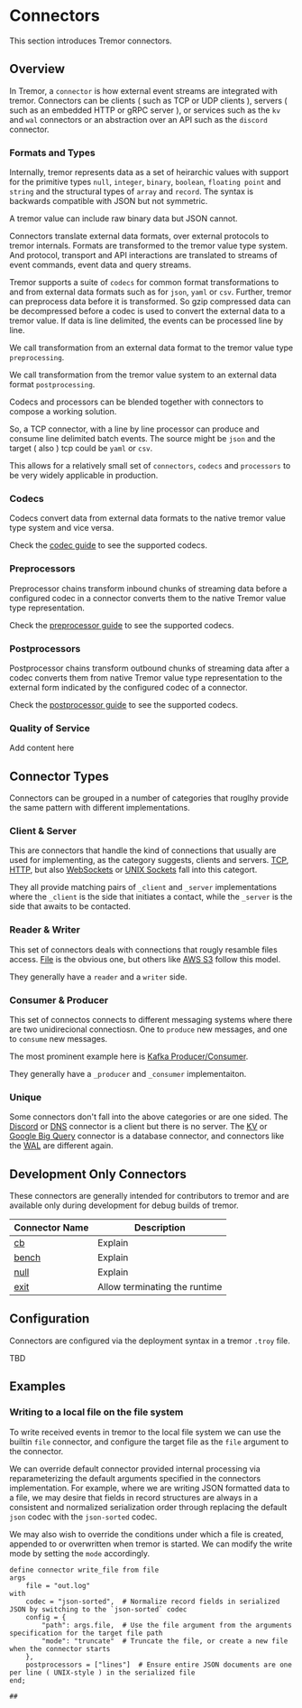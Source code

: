 # Connectors

This section introduces Tremor connectors.

## Overview

In Tremor, a `connector` is how external event streams are integrated with tremor.
Connectors can be clients ( such as TCP or UDP clients ), servers ( such as an embedded HTTP or gRPC
server ), or services such as the `kv` and `wal` connectors or an abstraction over an API such as the
`discord` connector.

### Formats and Types

Internally, tremor represents data as a set of heirarchic values with support for the
primitive types `null`, `integer`, `binary`, `boolean`, `floating point` and `string` and the
structural types of `array` and `record`. The syntax is backwards compatible with JSON
but not symmetric.

A tremor value can include raw binary data but JSON cannot.

Connectors translate external data formats, over external protocols to tremor internals.
Formats are transformed to the tremor value type system. And protocol, transport and API
interactions are translated to streams of event commands, event data and query streams.

Tremor supports a suite of `codecs` for common format transformations to and from external
data formats such as for `json`, `yaml` or `csv`. Further, tremor can preprocess data before
it is transformed. So gzip compressed data can be decompressed before a codec is used to
convert the external data to a tremor value. If data is line delimited, the events can be
processed line by line.

We call transformation from an external data format to the tremor value type `preprocessing`.

We call transformation from the tremor value system to an external data format `postprocessing`.

Codecs and processors can be blended together with connectors to compose a working solution.

So, a TCP connector, with a line by line processor can produce and consume line delimited
batch events. The source might be `json` and the target ( also ) tcp could be `yaml` or `csv`.

This allows for a relatively small set of `connectors`, `codecs` and `processors` to be
very widely applicable in production.

### Codecs

Codecs convert data from external data formats to the native tremor value type system
and vice versa.

Check the [codec guide](../codecs) to see the supported codecs.

### Preprocessors

Preprocessor chains transform inbound chunks of streaming data before a configured
codec in a connector converts them to the native Tremor value type representation.

Check the [preprocessor guide](../preprocessors) to see the supported codecs.

### Postprocessors

Postprocessor chains transform outbound chunks of streaming data after a codec
converts them from native Tremor value type representation to the external form
indicated by the configured codec of a connector.

Check the [postprocessor guide](../postprocessors) to see the supported codecs.

### Quality of Service

Add content here


## Connector Types


Connectors can be grouped in a number of categories that rouglhy provide the same pattern with different implementations.

### Client & Server

This are connectors that handle the kind of connections that usually are used for implementing, as the category suggests, clients and servers. [TCP](tcp), [HTTP](http), but also [WebSockets](ws) or [UNIX Sockets](unix_socket) fall into this categort.

They all provide matching pairs of `_client` and `_server` implementations where the `_client` is the side that initiates a contact, while the `_server` is the side that awaits to be contacted.

### Reader & Writer

This set of connectors deals with connections that rougly resamble files access. [File](file) is the obvious one, but others like [AWS S3](s3) follow this model.

They generally have a `reader` and a `writer` side.

### Consumer & Producer

This set of connectos connects to different messaging systems where there are two unidirecional connectiosn. One to `produce` new messages, and one to `consume` new messages.

The most prominent example here is [Kafka Producer/Consumer](kafka).

They generally have a `_producer` and `_consumer` implementaiton.

### Unique

Some connectors don't fall into the above categories or are one sided. The [Discord](discord) or [DNS](dns) connector is a client but there is no server. The [KV](kv) or [Google Big Query](gbq) connector is a database connector, and connectors like the [WAL](wal) are different again.

## Development Only Connectors

These connectors are generally intended for contributors to tremor and are
available only during development for debug builds of tremor.

| Connector Name | Description |
|----------------|-------------|
| [cb](cb)       | Explain     |
| [bench](bench) | Explain     |
| [null](null)   | Explain     |
| [exit](exit)   | Allow terminating the runtime |

## Configuration

Connectors are configured via the deployment syntax in a tremor `.troy` file.

TBD

## Examples

### Writing to a local file on the file system

To write received events in tremor to the local file system we can use
the builtin `file` connector, and configure the target file as the `file`
argument to the connector.

We can override default connector provided internal processing via reparameterizing
the default arguments specified in the connectors implementation. For example, where
we are writing JSON formatted data to a file, we may desire that fields in record
structures are always in a consistent and normalized serialization order through
replacing the default `json` codec with the `json-sorted` codec.

We may also wish to override the conditions under which a file is created, appended
to or overwritten when tremor is started. We can modify the write mode by setting the
`mode` accordingly.

```tremor
define connector write_file from file
args
    file = "out.log"
with
    codec = "json-sorted",	# Normalize record fields in serialized JSON by switching to the `json-sorted` codec
    config = {
        "path": args.file,	# Use the file argument from the arguments specification for the target file path
        "mode": "truncate"	# Truncate the file, or create a new file when the connector starts
    },
    postprocessors = ["lines"]  # Ensure entire JSON documents are one per line ( UNIX-style ) in the serialized file
end;

##
